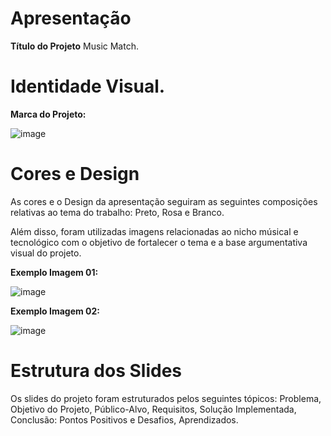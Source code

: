 # Apresentação

**Título do Projeto** Music Match.

# Identidade Visual.

**Marca do Projeto:**

![image](https://github.com/ICEI-PUC-Minas-PMV-ADS/pmv-ads-2023-1-e1-proj-web-t06-musica/assets/126628545/13312696-5602-4711-9935-a674b3db72f1)

# Cores e Design

As cores e o Design da apresentação seguiram as seguintes composições relativas ao tema do trabalho: Preto, Rosa e Branco.

Além disso, foram utilizadas imagens relacionadas ao nicho músical e tecnológico com o objetivo de fortalecer o tema e a base argumentativa visual do projeto.

**Exemplo Imagem 01:**

![image](https://github.com/ICEI-PUC-Minas-PMV-ADS/pmv-ads-2023-1-e1-proj-web-t06-musica/assets/126628545/7b66dfc1-8bb3-4746-8ba0-1f763ef5449a)

**Exemplo Imagem 02:**

![image](https://github.com/ICEI-PUC-Minas-PMV-ADS/pmv-ads-2023-1-e1-proj-web-t06-musica/assets/126628545/34abc750-6c53-48e8-a124-1e22dcf4b995)

# Estrutura dos Slides

Os slides do projeto foram estruturados pelos seguintes tópicos: Problema, Objetivo do Projeto, Público-Alvo, Requisitos, Solução Implementada, Conclusão: Pontos Positivos e Desafios, Aprendizados.


